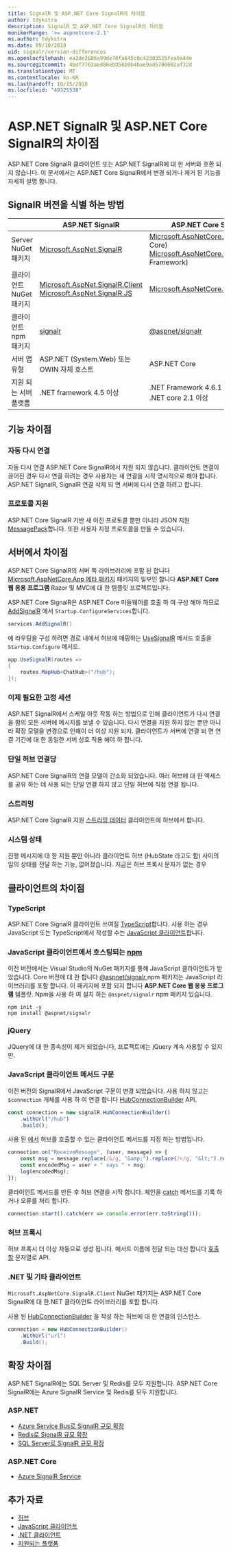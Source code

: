 ```yaml
---
title: SignalR 및 ASP.NET Core SignalR의 차이점
author: tdykstra
description: SignalR 및 ASP.NET Core SignalR의 차이점
monikerRange: '>= aspnetcore-2.1'
ms.author: tdykstra
ms.date: 09/10/2018
uid: signalr/version-differences
ms.openlocfilehash: ea2de2606a99de70fa645c0c42303525fea0a44e
ms.sourcegitcommit: 4bdf7703aed86ebd56b9b4bae9ad5700002af32d
ms.translationtype: MT
ms.contentlocale: ko-KR
ms.lasthandoff: 10/15/2018
ms.locfileid: "49325538"
---
```

# <a name="differences-between-aspnet-signalr-and-aspnet-core-signalr"></a>ASP.NET SignalR 및 ASP.NET Core SignalR의 차이점

ASP.NET Core SignalR 클라이언트 또는 ASP.NET SignalR에 대 한 서버와 호환 되지 않습니다. 이 문서에서는 ASP.NET Core SignalR에서 변경 되거나 제거 된 기능을 자세히 설명 합니다.

## <a name="how-to-identify-the-signalr-version"></a>SignalR 버전을 식별 하는 방법

|                      | ASP.NET SignalR | ASP.NET Core SignalR |
| -------------------- | --------------- | -------------------- |
| Server NuGet 패키지 | [Microsoft.AspNet.SignalR](https://www.nuget.org/packages/Microsoft.AspNet.SignalR/) | [Microsoft.AspNetCore.App](https://www.nuget.org/packages/Microsoft.AspNetCore.App/) (.NET Core)<br>[Microsoft.AspNetCore.SignalR](https://www.nuget.org/packages/Microsoft.AspNetCore.SignalR/) (.NET Framework) |
| 클라이언트 NuGet 패키지 | [Microsoft.AspNet.SignalR.Client](https://www.nuget.org/packages/Microsoft.AspNet.SignalR.Client/)<br>[Microsoft.AspNet.SignalR.JS](https://www.nuget.org/packages/Microsoft.AspNet.SignalR.JS/) | [Microsoft.AspNetCore.SignalR.Client](https://www.nuget.org/packages/Microsoft.AspNetCore.SignalR.Client/) |
| 클라이언트 npm 패키지 | [signalr](https://www.npmjs.com/package/signalr) | [@aspnet/signalr](https://www.npmjs.com/package/@aspnet/signalr) |
| 서버 앱 유형 | ASP.NET (System.Web) 또는 OWIN 자체 호스트 | ASP.NET Core |
| 지원 되는 서버 플랫폼 | .NET framework 4.5 이상 | .NET Framework 4.6.1 이상<br>.NET core 2.1 이상 |

## <a name="feature-differences"></a>기능 차이점

### <a name="automatic-reconnects"></a>자동 다시 연결

자동 다시 연결 ASP.NET Core SignalR에서 지원 되지 않습니다. 클라이언트 연결이 끊어진 경우 다시 연결 하려는 경우 사용자는 새 연결을 시작 명시적으로 해야 합니다. ASP.NET SignalR, SignalR 연결 삭제 되 면 서버에 다시 연결 하려고 합니다. 

### <a name="protocol-support"></a>프로토콜 지원

ASP.NET Core SignalR 기반 새 이진 프로토콜 뿐만 아니라 JSON 지원 [MessagePack](xref:signalr/messagepackhubprotocol)합니다. 또한 사용자 지정 프로토콜을 만들 수 있습니다.

## <a name="differences-on-the-server"></a>서버에서 차이점

ASP.NET Core SignalR의 서버 쪽 라이브러리에 포함 된 합니다 [Microsoft.AspNetCore.App 메타 패키지](xref:fundamentals/metapackage-app) 패키지의 일부인 합니다 **ASP.NET Core 웹 응용 프로그램** Razor 및 MVC에 대 한 템플릿 프로젝트입니다.

ASP.NET Core SignalR은 ASP.NET Core 미들웨어를 호출 하 여 구성 해야 하므로 [AddSignalR](/dotnet/api/microsoft.extensions.dependencyinjection.signalrdependencyinjectionextensions.addsignalr) 에서 `Startup.ConfigureServices`합니다.

```csharp
services.AddSignalR()
```

에 라우팅을 구성 하려면 경로 내에서 허브에 매핑하는 [UseSignalR](/dotnet/api/microsoft.aspnetcore.builder.signalrappbuilderextensions.usesignalr) 메서드 호출을 `Startup.Configure` 메서드.

```csharp
app.UseSignalR(routes =>
{
    routes.MapHub<ChatHub>("/hub");
});
```

### <a name="sticky-sessions-now-required"></a>이제 필요한 고정 세션

ASP.NET SignalR에서 스케일 아웃 작동 하는 방법으로 인해 클라이언트가 다시 연결을 팜의 모든 서버에 메시지를 보낼 수 있습니다. 다시 연결을 지원 하지 않는 뿐만 아니라 확장 모델을 변경으로 인해이 더 이상 지원 되지. 클라이언트가 서버에 연결 되 면 연결 기간에 대 한 동일한 서버 상호 작용 해야 하 합니다.

### <a name="single-hub-per-connection"></a>단일 허브 연결당

ASP.NET Core SignalR의 연결 모델이 간소화 되었습니다. 여러 허브에 대 한 액세스를 공유 하는 데 사용 되는 단일 연결 하지 않고 단일 허브에 직접 연결 됩니다.

### <a name="streaming"></a>스트리밍

ASP.NET Core SignalR 지원 [스트리밍 데이터](xref:signalr/streaming) 클라이언트에 허브에서 합니다.

### <a name="state"></a>시스템 상태

진행 메시지에 대 한 지원 뿐만 아니라 클라이언트 허브 (HubState 라고도 함) 사이의 임의 상태를 전달 하는 기능, 없어졌습니다. 지금은 허브 프록시 문자가 없는 경우

## <a name="differences-on-the-client"></a>클라이언트의 차이점

### <a name="typescript"></a>TypeScript

ASP.NET Core SignalR 클라이언트 쓰여질 [TypeScript](https://www.typescriptlang.org/)합니다. 사용 하는 경우 JavaScript 또는 TypeScript에서 작성할 수는 [JavaScript 클라이언트](xref:signalr/javascript-client)합니다.

### <a name="the-javascript-client-is-hosted-at-npmhttpswwwnpmjscom"></a>JavaScript 클라이언트에서 호스팅되는 [npm](https://www.npmjs.com/)

이전 버전에서는 Visual Studio의 NuGet 패키지를 통해 JavaScript 클라이언트가 받았습니다. Core 버전에 대 한 합니다 [ @aspnet/signalr ](https://www.npmjs.com/package/@aspnet/signalr) npm 패키지는 JavaScript 라이브러리를 포함 합니다. 이 패키지에 포함 되지 합니다 **ASP.NET Core 웹 응용 프로그램** 템플릿. Npm을 사용 하 여 설치 하는 `@aspnet/signalr` npm 패키지 있습니다.

```console
npm init -y
npm install @aspnet/signalr
```

### <a name="jquery"></a>jQuery

JQuery에 대 한 종속성이 제거 되었습니다, 프로젝트에는 jQuery 계속 사용할 수 있지만.

### <a name="javascript-client-method-syntax"></a>JavaScript 클라이언트 메서드 구문

이전 버전의 SignalR에서 JavaScript 구문이 변경 되었습니다. 사용 하지 않고는 `$connection` 개체를 사용 하 여 연결 합니다 [HubConnectionBuilder](/javascript/api/%40aspnet/signalr/hubconnectionbuilder) API.

```javascript
const connection = new signalR.HubConnectionBuilder()
    .withUrl("/hub")
    .build();
```

사용 된 [에서](/javascript/api/@aspnet/signalr/HubConnection#on) 허브를 호출할 수 있는 클라이언트 메서드를 지정 하는 방법입니다.

```javascript
connection.on("ReceiveMessage", (user, message) => {
    const msg = message.replace(/&/g, "&amp;").replace(/</g, "&lt;").replace(/>/g, "&gt;");
    const encodedMsg = user + " says " + msg;
    log(encodedMsg);
});
```

클라이언트 메서드를 만든 후 허브 연결을 시작 합니다. 체인을 [catch](https://developer.mozilla.org/docs/Web/JavaScript/Reference/Global_Objects/Promise/catch) 메서드를 기록 하거나 오류를 처리 합니다.

```javascript
connection.start().catch(err => console.error(err.toString()));
```

### <a name="hub-proxies"></a>허브 프록시

허브 프록시 더 이상 자동으로 생성 됩니다. 메서드 이름에 전달 되는 대신 합니다 [호출할](/javascript/api/%40aspnet/signalr/hubconnection#invoke) 문자열로 API.

### <a name="net-and-other-clients"></a>.NET 및 기타 클라이언트

`Microsoft.AspNetCore.SignalR.Client` NuGet 패키지는 ASP.NET Core SignalR에 대 한.NET 클라이언트 라이브러리를 포함 합니다.

사용 된 [HubConnectionBuilder](/dotnet/api/microsoft.aspnetcore.signalr.client.hubconnectionbuilder) 을 작성 하는 허브에 대 한 연결의 인스턴스.

```csharp
connection = new HubConnectionBuilder()
    .WithUrl("url")
    .Build();
```

## <a name="scaleout-differences"></a>확장 차이점

ASP.NET SignalR에는 SQL Server 및 Redis를 모두 지원합니다. ASP.NET Core SignalR에는 Azure SignalR Service 및 Redis를 모두 지원합니다.

### <a name="aspnet"></a>ASP.NET

* [Azure Service Bus로 SignalR 규모 확장](/aspnet/signalr/overview/performance/scaleout-with-windows-azure-service-bus)
* [Redis로 SignalR 규모 확장](/aspnet/signalr/overview/performance/scaleout-with-redis)
* [SQL Server로 SignalR 규모 확장](/aspnet/signalr/overview/performance/scaleout-with-sql-server)

### <a name="aspnet-core"></a>ASP.NET Core

* [Azure SignalR Service](/azure/azure-signalr/)

## <a name="additional-resources"></a>추가 자료

* [허브](xref:signalr/hubs)
* [JavaScript 클라이언트](xref:signalr/javascript-client)
* [.NET 클라이언트](xref:signalr/dotnet-client)
* [지원되는 플랫폼](xref:signalr/supported-platforms)
